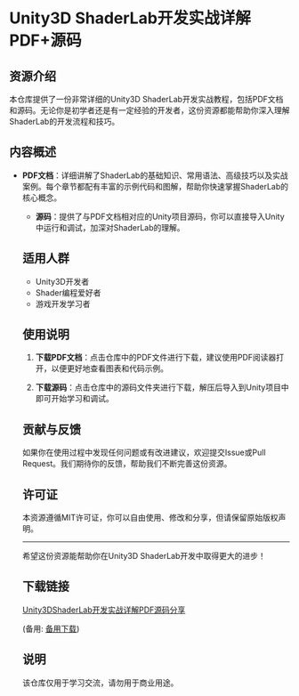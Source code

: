 # Unity3D ShaderLab开发实战详解PDF+源码

## 资源介绍

本仓库提供了一份非常详细的Unity3D ShaderLab开发实战教程，包括PDF文档和源码。无论你是初学者还是有一定经验的开发者，这份资源都能帮助你深入理解ShaderLab的开发流程和技巧。

## 内容概述

- **PDF文档**：详细讲解了ShaderLab的基础知识、常用语法、高级技巧以及实战案例。每个章节都配有丰富的示例代码和图解，帮助你快速掌握ShaderLab的核心概念。

  - **源码**：提供了与PDF文档相对应的Unity项目源码，你可以直接导入Unity中运行和调试，加深对ShaderLab的理解。

  ## 适用人群

  - Unity3D开发者
  - Shader编程爱好者
  - 游戏开发学习者

  ## 使用说明

  1. **下载PDF文档**：点击仓库中的PDF文件进行下载，建议使用PDF阅读器打开，以便更好地查看图表和代码示例。

    2. **下载源码**：点击仓库中的源码文件夹进行下载，解压后导入到Unity项目中即可开始学习和调试。

    ## 贡献与反馈

    如果你在使用过程中发现任何问题或有改进建议，欢迎提交Issue或Pull Request。我们期待你的反馈，帮助我们不断完善这份资源。

    ## 许可证

    本资源遵循MIT许可证，你可以自由使用、修改和分享，但请保留原始版权声明。

    ---

    希望这份资源能帮助你在Unity3D ShaderLab开发中取得更大的进步！

    ## 下载链接
    [Unity3DShaderLab开发实战详解PDF源码分享](https://pan.quark.cn/s/aba82a0e4e7c) 

    (备用: [备用下载](https://pan.baidu.com/s/1m4oP6HavZxLmbJO0pHnKpg?pwd=1234))

    ## 说明

    该仓库仅用于学习交流，请勿用于商业用途。

